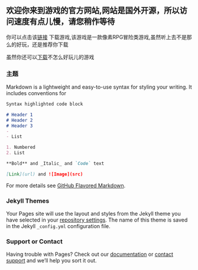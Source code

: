 ## 欢迎你来到游戏的官方网站,网站是国外开源，所以访问速度有点儿慢，请您稍作等待

你可以点击该[链接](http://sj.71acg.com/hykb/202102/20210220p012800473917_412.apk) 下载游戏,该游戏是一款像素RPG冒险类游戏,虽然听上去不是那么的好玩，还是推荐你下载

虽然你还可以[下载](http://sj.71acg.com/hykb/202102/20210204p01271526046_296.apk)不怎么好玩儿的游戏

### 主题

Markdown is a lightweight and easy-to-use syntax for styling your writing. It includes conventions for

```markdown
Syntax highlighted code block

# Header 1
# Header 2
# Header 3
- 
- List

1. Numbered
2. List

**Bold** and _Italic_ and `Code` text

[Link](url) and ![Image](src)
```

For more details see [GitHub Flavored Markdown](https://guides.github.com/features/mastering-markdown/).

### Jekyll Themes

Your Pages site will use the layout and styles from the Jekyll theme you have selected in your [repository settings](https://github.com/huoyankeji/huoyankeji.github.io/settings). The name of this theme is saved in the Jekyll `_config.yml` configuration file.

### Support or Contact

Having trouble with Pages? Check out our [documentation](https://docs.github.com/categories/github-pages-basics/) or [contact support](https://support.github.com/contact) and we’ll help you sort it out.
